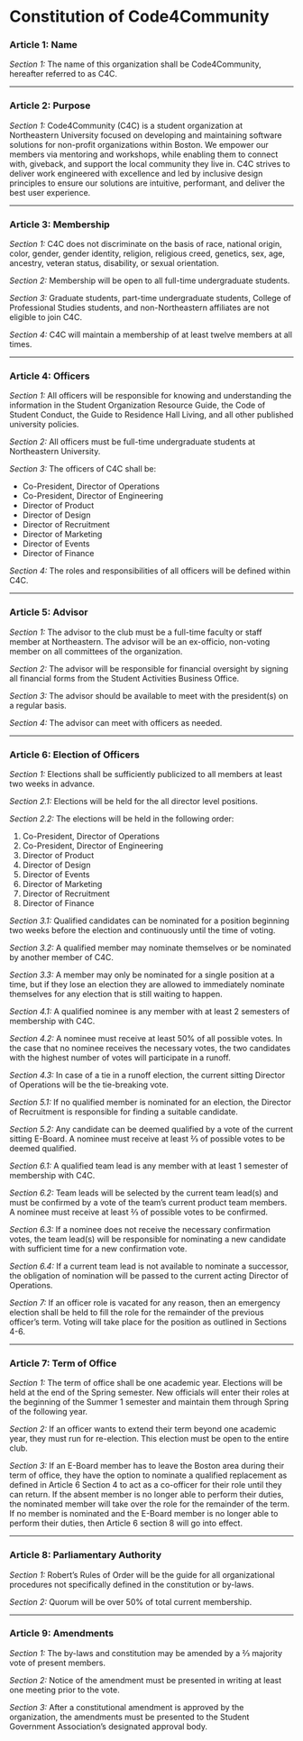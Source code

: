 # Constitution of Code4Community

### Article 1: Name

*Section 1:* The name of this organization shall be Code4Community, hereafter referred to as C4C.

---

### Article 2: Purpose

*Section 1:* Code4Community (C4C) is a student organization at Northeastern University focused on developing and maintaining software solutions for non-profit organizations within Boston. We empower our members via mentoring and workshops, while enabling them to connect with, giveback, and support the local community they live in. C4C strives to deliver work engineered with excellence and led by inclusive design principles to ensure our solutions are intuitive, performant, and deliver the best user experience.

---

### Article 3: Membership

*Section 1:* C4C does not discriminate on the basis of race, national origin, color, gender, gender identity, religion, religious creed, genetics, sex, age, ancestry, veteran status, disability, or sexual orientation.

*Section 2:* Membership will be open to all full-time undergraduate students.

*Section 3:* Graduate students, part-time undergraduate students, College of Professional Studies students, and non-Northeastern affiliates are not eligible to join C4C.

*Section 4:* C4C will maintain a membership of at least twelve members at all times.

---

### Article 4: Officers

*Section 1:* All officers will be responsible for knowing and understanding the information in the Student Organization Resource Guide, the Code of Student Conduct, the Guide to Residence Hall Living, and all other published university policies.

*Section 2:* All officers must be full-time undergraduate students at Northeastern University.

*Section 3:* The officers of C4C shall be:

- Co-President, Director of Operations
- Co-President, Director of Engineering
- Director of Product
- Director of Design
- Director of Recruitment
- Director of Marketing
- Director of Events
- Director of Finance

*Section 4:* The roles and responsibilities of all officers will be defined within C4C.

---

### Article 5: Advisor

*Section 1:* The advisor to the club must be a full-time faculty or staff member at Northeastern.  The advisor will be an ex-officio, non-voting member on all committees of the organization.

*Section 2:* The advisor will be responsible for financial oversight by signing all financial forms from the Student Activities Business Office.

*Section 3:* The advisor should be available to meet with the president(s) on a regular basis.

*Section 4:* The advisor can meet with officers as needed.

---

### Article 6: Election of Officers
		
*Section 1:* Elections shall be sufficiently publicized to all members at least two weeks in advance.  

*Section 2.1:* Elections will be held for the all director level positions.

*Section 2.2:* The elections will be held in the following order: 

1. Co-President, Director of Operations
2. Co-President, Director of Engineering
3. Director of Product
4. Director of Design
5. Director of Events
6. Director of Marketing
7. Director of Recruitment
8. Director of Finance

*Section 3.1:* Qualified candidates can be nominated for a position beginning two weeks before the election and continuously until the time of voting.

*Section 3.2:* A qualified member may nominate themselves or be nominated by another member of C4C.

*Section 3.3:* A member may only be nominated for a single position at a time, but if they lose an election they are allowed to immediately nominate themselves for any election that is still waiting to happen.

*Section 4.1:* A qualified nominee is any member with at least 2 semesters of membership with C4C.

*Section 4.2:* A nominee must receive at least 50% of all possible votes. In the case that no nominee receives the necessary votes, the two candidates with the highest number of votes will participate in a runoff.

*Section 4.3:* In case of a tie in a runoff election, the current sitting Director of Operations will be the tie-breaking vote.

*Section 5.1:* If no qualified member is nominated for an election, the Director of Recruitment is responsible for finding a suitable candidate.

*Section 5.2:* Any candidate can be deemed qualified by a vote of the current sitting E-Board. A nominee must receive at least ⅔ of possible votes to be deemed qualified.

*Section 6.1:* A qualified team lead is any member with at least 1 semester of membership with C4C.

*Section 6.2:* Team leads will be selected by the current team lead(s) and must be confirmed by a vote of the team’s current product team members. A nominee must receive at least ⅔ of possible votes to be confirmed.

*Section 6.3:* If a nominee does not receive the necessary confirmation votes, the team lead(s) will be responsible for nominating a new candidate with sufficient time for a new confirmation vote.

*Section 6.4:* If a current team lead is not available to nominate a successor, the obligation of nomination will be passed to the current acting Director of Operations.

*Section 7:* If an officer role is vacated for any reason, then an emergency election shall be held to fill the role for the remainder of the previous officer’s term. Voting will take place for the position as outlined in Sections 4-6.

---

### Article 7: Term of Office

*Section 1:* The term of office shall be one academic year. Elections will be held at the end of the Spring semester. New officials will enter their roles at the beginning of the Summer 1 semester and maintain them through Spring of the following year.

*Section 2:* If an officer wants to extend their term beyond one academic year, they must run for re-election. This election must be open to the entire club.

*Section 3:* If an E-Board member has to leave the Boston area during their term of office, they have the option to nominate a qualified replacement as defined in Article 6 Section 4 to act as a co-officer for their role until they can return. If the absent member is no longer able to perform their duties, the nominated member will take over the role for the remainder of the term. If no member is nominated and the E-Board member is no longer able to perform their duties, then Article 6 section 8 will go into effect.

---

### Article 8: Parliamentary Authority

*Section 1:* Robert’s Rules of Order will be the guide for all organizational procedures not specifically defined in the constitution or by-laws. 

*Section 2:* Quorum will be over 50% of total current membership.

---

### Article 9: Amendments

*Section 1:* The by-laws and constitution may be amended by a ⅔ majority vote of present members.

*Section 2:* Notice of the amendment must be presented in writing at least one meeting prior to the vote.

*Section 3:* After a constitutional amendment is approved by the organization, the amendments must be presented to the Student Government Association’s designated approval body.
